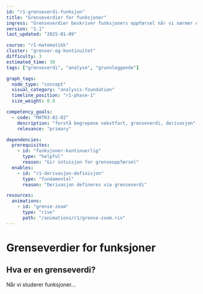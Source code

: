 ```yaml
---
id: "r1-grenseverdi-funksjon"
title: "Grenseverdier for funksjoner"
ingress: "Grenseverdier beskriver funksjoners oppførsel når vi nærmer oss et punkt"
version: "1.1"
last_updated: "2025-01-09"

course: "r1-matematikk"
cluster: "grenser-og-kontinuitet"
difficulty: 3
estimated_time: 30
tags: ["grenseverdi", "analyse", "grunnleggende"]

graph_tags:
  node_type: "concept"
  visual_category: "analysis-foundation"
  timeline_position: "r1-phase-1"
  size_weight: 0.8

competency_goals:
  - code: "MAT03-02-02"
    description: "forstå begrepene vekstfart, grenseverdi, derivasjon"
    relevance: "primary"

dependencies:
  prerequisites:
    - id: "funksjoner-kontinuerlig"
      type: "helpful"
      reason: "Gir intuisjon for grenseoppførsel"
  enables:
    - id: "r1-derivasjon-definisjon"
      type: "fundamental"
      reason: "Derivasjon defineres via grenseverdi"

resources:
  animations:
    - id: "grense-zoom"
      type: "rive"
      path: "/animations/r1/grense-zoom.riv"
---
```


# Grenseverdier for funksjoner

## Hva er en grenseverdi?

Når vi studerer funksjoner...
